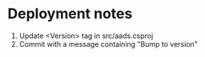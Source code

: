 # Deployment notes

1. Update \<Version> tag in src/aads.csproj
2. Commit with a message containing "Bump to version"
